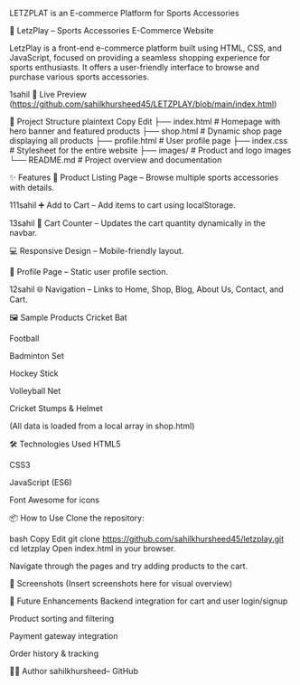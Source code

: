 LETZPLAT is an E-commerce Platform for Sports Accessories

🏏 LetzPlay – Sports Accessories E-Commerce Website

LetzPlay is a front-end e-commerce platform built using HTML, CSS, and JavaScript, focused on providing a seamless shopping experience for sports enthusiasts. It offers a user-friendly interface to browse and purchase various sports accessories.

1sahil
🔗 Live Preview (https://github.com/sahilkhursheed45/LETZPLAY/blob/main/index.html)

📂 Project Structure plaintext Copy Edit ├── index.html # Homepage with hero banner and featured products ├── shop.html # Dynamic shop page displaying all products ├── profile.html # User profile page ├── index.css # Stylesheet for the entire website ├── images/ # Product and logo images └── README.md # Project overview and documentation

✨ Features 🛒 Product Listing Page – Browse multiple sports accessories with details.

111sahil
➕ Add to Cart – Add items to cart using localStorage.

13sahil
🔢 Cart Counter – Updates the cart quantity dynamically in the navbar.

💻 Responsive Design – Mobile-friendly layout.

🧾 Profile Page – Static user profile section.

12sahil
🌐 Navigation – Links to Home, Shop, Blog, About Us, Contact, and Cart.

🖼️ Sample Products Cricket Bat

Football

Badminton Set

Hockey Stick

Volleyball Net

Cricket Stumps & Helmet

(All data is loaded from a local array in shop.html)

🛠️ Technologies Used HTML5

CSS3

JavaScript (ES6)

Font Awesome for icons

📦 How to Use Clone the repository:

bash Copy Edit git clone https://github.com/sahilkhursheed45/letzplay.git cd letzplay Open index.html in your browser.

Navigate through the pages and try adding products to the cart.

📸 Screenshots (Insert screenshots here for visual overview)

🚀 Future Enhancements Backend integration for cart and user login/signup

Product sorting and filtering

Payment gateway integration

Order history & tracking

👨‍💻 Author sahilkhursheed– GitHub
